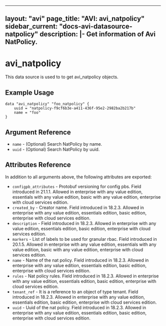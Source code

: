 <!--
    Copyright 2021 VMware, Inc.
    SPDX-License-Identifier: Mozilla Public License 2.0
-->
---
layout: "avi"
page_title: "AVI: avi_natpolicy"
sidebar_current: "docs-avi-datasource-natpolicy"
description: |-
  Get information of Avi NatPolicy.
---

# avi_natpolicy

This data source is used to to get avi_natpolicy objects.

## Example Usage

```hcl
data "avi_natpolicy" "foo_natpolicy" {
    uuid = "natpolicy-f9cf6b3e-a411-436f-95e2-2982ba2b217b"
    name = "foo"
}
```

## Argument Reference

* `name` - (Optional) Search NatPolicy by name.
* `uuid` - (Optional) Search NatPolicy by uuid.

## Attributes Reference

In addition to all arguments above, the following attributes are exported:

* `configpb_attributes` - Protobuf versioning for config pbs. Field introduced in 21.1.1. Allowed in enterprise with any value edition, essentials with any value edition, basic with any value edition, enterprise with cloud services edition.
* `created_by` - Creator name. Field introduced in 18.2.3. Allowed in enterprise with any value edition, essentials edition, basic edition, enterprise with cloud services edition.
* `description` - Field introduced in 18.2.3. Allowed in enterprise with any value edition, essentials edition, basic edition, enterprise with cloud services edition.
* `markers` - List of labels to be used for granular rbac. Field introduced in 20.1.5. Allowed in enterprise with any value edition, essentials with any value edition, basic with any value edition, enterprise with cloud services edition.
* `name` - Name of the nat policy. Field introduced in 18.2.3. Allowed in enterprise with any value edition, essentials edition, basic edition, enterprise with cloud services edition.
* `rules` - Nat policy rules. Field introduced in 18.2.3. Allowed in enterprise with any value edition, essentials edition, basic edition, enterprise with cloud services edition.
* `tenant_ref` - It is a reference to an object of type tenant. Field introduced in 18.2.3. Allowed in enterprise with any value edition, essentials edition, basic edition, enterprise with cloud services edition.
* `uuid` - Uuid of the nat policy. Field introduced in 18.2.3. Allowed in enterprise with any value edition, essentials edition, basic edition, enterprise with cloud services edition.

